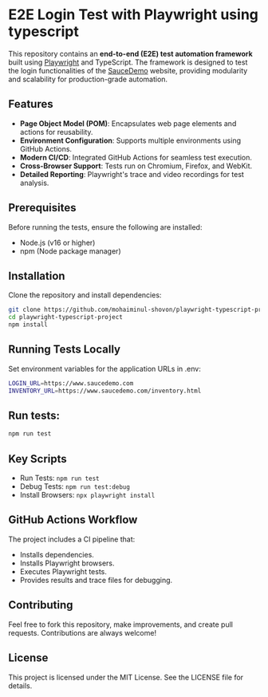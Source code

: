 # E2E Login Test with Playwright using typescript

This repository contains an **end-to-end (E2E) test automation framework** built using [Playwright](https://playwright.dev/) and TypeScript. The framework is designed to test the login  functionalities of the [SauceDemo](https://www.saucedemo.com) website, providing modularity and scalability for production-grade automation.

## Features

- **Page Object Model (POM)**: Encapsulates web page elements and actions for reusability.
- **Environment Configuration**: Supports multiple environments using GitHub Actions.
- **Modern CI/CD**: Integrated GitHub Actions for seamless test execution.
- **Cross-Browser Support**: Tests run on Chromium, Firefox, and WebKit.
- **Detailed Reporting**: Playwright's trace and video recordings for test analysis.

## Prerequisites

Before running the tests, ensure the following are installed:

- Node.js (v16 or higher)
- npm (Node package manager)

## Installation

Clone the repository and install dependencies:

```bash
git clone https://github.com/mohaiminul-shovon/playwright-typescript-project.git
cd playwright-typescript-project
npm install
```
## Running Tests Locally
Set environment variables for the application URLs in .env:
```bash
LOGIN_URL=https://www.saucedemo.com
INVENTORY_URL=https://www.saucedemo.com/inventory.html
```
## Run tests:
```bash
npm run test
```
## Key Scripts
- Run Tests: `npm run test`
- Debug Tests: `npm run test:debug`
- Install Browsers: `npx playwright install`

## GitHub Actions Workflow
The project includes a CI pipeline that:
- Installs dependencies.
- Installs Playwright browsers.
- Executes Playwright tests.
- Provides results and trace files for debugging.

## Contributing
Feel free to fork this repository, make improvements, and create pull requests. Contributions are always welcome!

## License
This project is licensed under the MIT License. See the LICENSE file for details.